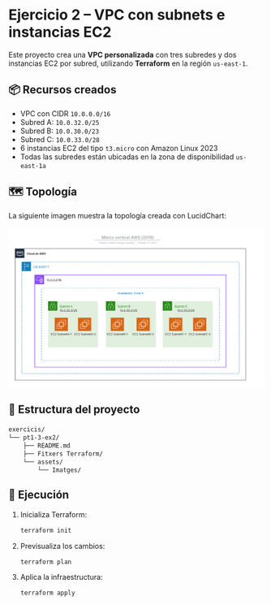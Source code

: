 # Ejercicio 2 – VPC con subnets e instancias EC2

Este proyecto crea una **VPC personalizada** con tres subredes y dos instancias EC2 por subred, utilizando **Terraform** en la región `us-east-1`.

## 📦 Recursos creados
- VPC con CIDR `10.0.0.0/16`
- Subred A: `10.0.32.0/25`
- Subred B: `10.0.30.0/23`
- Subred C: `10.0.33.0/28`
- 6 instancias EC2 del tipo `t3.micro` con Amazon Linux 2023
- Todas las subredes están ubicadas en la zona de disponibilidad `us-east-1a`

## 🗺️ Topología
La siguiente imagen muestra la topología creada con LucidChart:

![Topología VPC con subnets](assets/Imatges/TopologiaVPC.png)

## 📁 Estructura del proyecto
    exercicis/
    └── pt1-3-ex2/
        ├── README.md
        ├── Fitxers Terraform/
        └── assets/
            └── Imatges/
## 🚀 Ejecución
1. Inicializa Terraform:
   ```bash
   terraform init
2. Previsualiza los cambios:
    ```bash
    terraform plan
3. Aplica la infraestructura:
    ```bash
    terraform apply